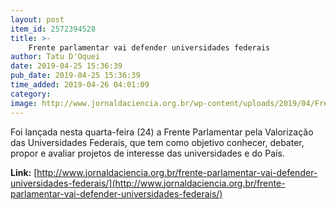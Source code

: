 ```yaml
---
layout: post
item_id: 2572394528
title: >-
    Frente parlamentar vai defender universidades federais
author: Tatu D'Oquei
date: 2019-04-25 15:36:39
pub_date: 2019-04-25 15:36:39
time_added: 2019-04-26 04:01:09
category: 
image: http://www.jornaldaciencia.org.br/wp-content/uploads/2019/04/Frente-parlamentar-pela-valorizacao-das-Universidades-Federais.jpg
---
```


Foi lançada nesta quarta-feira (24) a Frente Parlamentar pela Valorização das Universidades Federais, que tem como objetivo conhecer, debater, propor e avaliar projetos de interesse das universidades e do País.

**Link:** [http://www.jornaldaciencia.org.br/frente-parlamentar-vai-defender-universidades-federais/](http://www.jornaldaciencia.org.br/frente-parlamentar-vai-defender-universidades-federais/)

